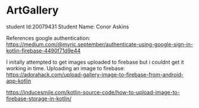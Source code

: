 # ArtGallery

student Id:20079431
Student Name: Conor Askins

References
google authentication:
https://medium.com/@myric.september/authenticate-using-google-sign-in-kotlin-firebase-4490f71d9e44

I initally attempted to get images uploaded to firebase but i couldnt get it working in time.
Uploading an image to firebase:
https://adorahack.com/upload-gallery-image-to-firebase-from-android-app-kotlin

https://inducesmile.com/kotlin-source-code/how-to-upload-image-to-firebase-storage-in-kotlin/
